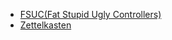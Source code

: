 * [FSUC(Fat Stupid Ugly Controllers) ](https://ru.wikipedia.org/wiki/Model-View-Controller#:~:text=%D0%BE%D1%85%D0%B0%D1%80%D0%B0%D0%BA%D1%82%D0%B5%D1%80%D0%B8%D0%B7%D0%BE%D0%B2%D0%B0%D0%BB%20%D0%BA%D0%B0%D0%BA%20%C2%AB%D0%A2%D0%A2%D0%A3%D0%9A%C2%BB%20(%C2%AB%D0%A2%D0%BE%D0%BB%D1%81%D1%82%D1%8B%D0%B5%2C%20%D1%82%D1%83%D0%BF%D1%8B%D0%B5%2C%20%D1%83%D1%80%D0%BE%D0%B4%D0%BB%D0%B8%D0%B2%D1%8B%D0%B5%20%D0%BA%D0%BE%D0%BD%D1%82%D1%80%D0%BE%D0%BB%D0%BB%D0%B5%D1%80%D1%8B%C2%BB%3B%20Fat%20Stupid%20Ugly%20Controllers)%3A)
* [Zettelkasten](https://en.wikipedia.org/wiki/Zettelkasten)